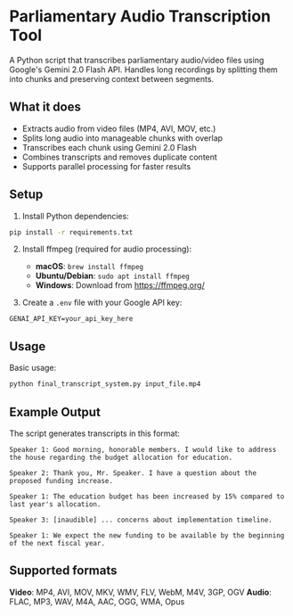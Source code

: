 # Parliamentary Audio Transcription Tool

A Python script that transcribes parliamentary audio/video files using Google's Gemini 2.0 Flash API. Handles long recordings by splitting them into chunks and preserving context between segments.

## What it does

- Extracts audio from video files (MP4, AVI, MOV, etc.)
- Splits long audio into manageable chunks with overlap
- Transcribes each chunk using Gemini 2.0 Flash
- Combines transcripts and removes duplicate content
- Supports parallel processing for faster results

## Setup

1. Install Python dependencies:
```bash
pip install -r requirements.txt
```

2. Install ffmpeg (required for audio processing):
   - **macOS**: `brew install ffmpeg`
   - **Ubuntu/Debian**: `sudo apt install ffmpeg`
   - **Windows**: Download from https://ffmpeg.org/

3. Create a `.env` file with your Google API key:
```
GENAI_API_KEY=your_api_key_here
```

## Usage

Basic usage:
```bash
python final_transcript_system.py input_file.mp4
```

## Example Output

The script generates transcripts in this format:

```
Speaker 1: Good morning, honorable members. I would like to address the house regarding the budget allocation for education.

Speaker 2: Thank you, Mr. Speaker. I have a question about the proposed funding increase.

Speaker 1: The education budget has been increased by 15% compared to last year's allocation.

Speaker 3: [inaudible] ... concerns about implementation timeline.

Speaker 1: We expect the new funding to be available by the beginning of the next fiscal year.
```

## Supported formats

**Video**: MP4, AVI, MOV, MKV, WMV, FLV, WebM, M4V, 3GP, OGV
**Audio**: FLAC, MP3, WAV, M4A, AAC, OGG, WMA, Opus